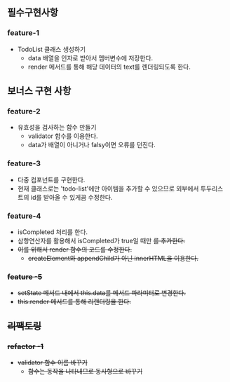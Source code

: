## 필수구현사항

### feature-1

- TodoList 클래스 생성하기
  - data 배열을 인자로 받아서 멤버변수에 저장한다.
  - render 메서드를 통해 해당 데이터의 text를 렌더링되도록 한다.

## 보너스 구현 사항

### feature-2

- 유효성을 검사하는 함수 만들기
  - validator 함수를 이용한다.
  - data가 배열이 아니거나 falsy이면 오류를 던진다.

### feature-3

- 다중 컴포넌트를 구현한다.
- 현재 클래스로는 'todo-list'에만 아이템을 추가할 수 있으므로 외부에서 투두리스트의 id를 받아올 수 있게끔 수정한다.

### feature-4

- isCompleted 처리를 한다.
- 삼항연산자를 활용해서 isCompleted가 true일 때만 <s>를 추가한다.
- 이를 위해서 render 함수의 코드를 수정한다.
  - createElement와 appendChild가 아닌 innerHTML을 이용한다.

### feature -5

- setState 메서드 내에서 this.data를 메서드 파라미터로 변경한다.
- this.render 메서드를 통해 리랜더링을 한다.

## 리팩토링

### refactor -1

- validator 함수 이름 바꾸기
  - 함수는 동작을 나타내므로 동사형으로 바꾸기
